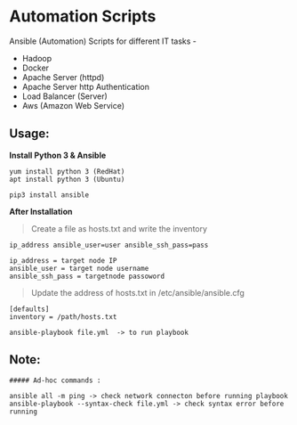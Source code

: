 # Automation Scripts
Ansible (Automation) Scripts for different IT tasks -

 * Hadoop
 * Docker
 * Apache Server (httpd)
 * Apache Server http Authentication
 * Load Balancer (Server)
 * Aws (Amazon Web Service)
 


## Usage:

__Install Python 3 & Ansible__ 
	
	yum install python 3 (RedHat)
	apt install python 3 (Ubuntu)

	pip3 install ansible 
	
	
__After Installation__
	
	
> Create a file as hosts.txt and write the inventory
	
	ip_address ansible_user=user ansible_ssh_pass=pass
	
	ip_address = target node IP
	ansible_user = target node username
	ansible_ssh_pass = targetnode passoword

> Update the address of hosts.txt in /etc/ansible/ansible.cfg
		
	[defaults]
	inventory = /path/hosts.txt
	
	ansible-playbook file.yml  -> to run playbook
	

 
 
## Note:

	##### Ad-hoc commands :

	ansible all -m ping -> check network connecton before running playbook
	ansible-playbook --syntax-check file.yml -> check syntax error before running 
	 	
	
